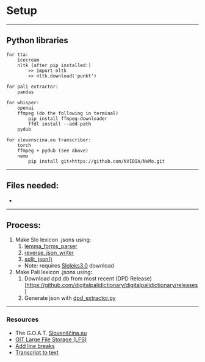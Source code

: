 # Setup

---

## Python libraries
    for tta:
        icecream
        nltk (after pip installed:)
            >> import nltk
            >> nltk.download('punkt')

    for pali extractor:
        pandas

    for whisper:
        openai
        ffmpeg (do the following in terminal)
            pip install ffmpeg-downloader
            ffdl install --add-path
        pydub

    for slovenscina.eu transcriber:
        torch
        ffmpeg + pydub (see above)
        nemo
            pip install git+https://github.com/NVIDIA/NeMo.git

---
## Files needed:
   - 

---
## Process:
   1. Make Slo lexicon .jsons using: 
      1. [lemma_forms_parser](temp_tools/json_maker.py)
      2. [reverse_json_writer](temp_tools/json_maker.py)
      3. [split_json()](temp_tools/json_maker.py)
      - Note: requires [Sloleks3.0](https://www.clarin.si/repository/xmlui/handle/11356/1745) download
   2. Make Pali lexicon .jsons using:
      1. Download dpd.db from most recent (DPD Release)[https://github.com/digitalpalidictionary/digitalpalidictionary/releases]
      2. Generate json with [dpd_extractor.py](C:\Users\sangha\Documents\Danny's\TextToAnki\temp_tools\dpd_extractor.py)
---

### Resources
  - The G.O.A.T. [Slovenščina.eu](https://www.slovenscina.eu/)
  - [GIT Large File Storage (LFS)](https://chat.openai.com/share/bbe21280-3637-4c5d-83f4-89976049507e)
  - [Add line breaks](https://textcleaner.net/add-line-breaks/)
  - [Transcript to text](https://www.browserling.com/tools/newlines-to-spaces)
